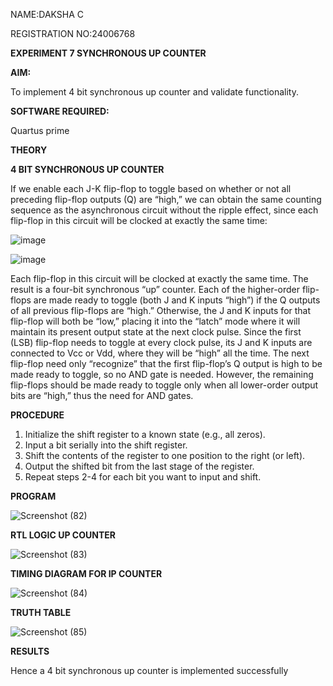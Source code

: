 
NAME:DAKSHA C

REGISTRATION NO:24006768

**EXPERIMENT 7 SYNCHRONOUS UP COUNTER**

**AIM:**

To implement 4 bit synchronous up counter and validate functionality.

**SOFTWARE REQUIRED:**

Quartus prime

**THEORY**

**4 BIT SYNCHRONOUS UP COUNTER**

If we enable each J-K flip-flop to toggle based on whether or not all preceding flip-flop outputs (Q) are “high,” we can obtain the same counting sequence as the asynchronous circuit without the ripple effect, since each flip-flop in this circuit will be clocked at exactly the same time:

![image](https://github.com/naavaneetha/SYNCHRONOUS-UP-COUNTER/assets/154305477/d5db3fa0-e413-404c-b80e-b2f39d82e7e8)


![image](https://github.com/naavaneetha/SYNCHRONOUS-UP-COUNTER/assets/154305477/52cb61eb-d04b-442d-810c-31185a68410b)

Each flip-flop in this circuit will be clocked at exactly the same time.
The result is a four-bit synchronous “up” counter. Each of the higher-order flip-flops are made ready to toggle (both J and K inputs “high”) if the Q outputs of all previous flip-flops are “high.”
Otherwise, the J and K inputs for that flip-flop will both be “low,” placing it into the “latch” mode where it will maintain its present output state at the next clock pulse.
Since the first (LSB) flip-flop needs to toggle at every clock pulse, its J and K inputs are connected to Vcc or Vdd, where they will be “high” all the time.
The next flip-flop need only “recognize” that the first flip-flop’s Q output is high to be made ready to toggle, so no AND gate is needed.
However, the remaining flip-flops should be made ready to toggle only when all lower-order output bits are “high,” thus the need for AND gates.

**PROCEDURE**

1. Initialize the shift register to a known state (e.g., all zeros).
2. Input a bit serially into the shift register.
3. Shift the contents of the register to one position to the right (or left).
4. Output the shifted bit from the last stage of the register.
5. Repeat steps 2-4 for each bit you want to input and shift.


**PROGRAM**

![Screenshot (82)](https://github.com/user-attachments/assets/9f6d5572-89c9-4b0e-952a-e000db4a9619)


**RTL LOGIC UP COUNTER**

![Screenshot (83)](https://github.com/user-attachments/assets/0c2dc8f2-7803-475f-9567-9d13652d1ad4)


**TIMING DIAGRAM FOR IP COUNTER**

![Screenshot (84)](https://github.com/user-attachments/assets/11260a46-de84-46cc-b3ad-ec7d4257ae05)

**TRUTH TABLE**

![Screenshot (85)](https://github.com/user-attachments/assets/1ea46e34-1695-4d49-a1a6-671dffc8e70a)

**RESULTS**

Hence a 4 bit synchronous up counter is implemented successfully
